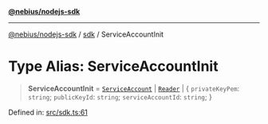 [**@nebius/nodejs-sdk**](../../README.md)

---

[@nebius/nodejs-sdk](../../README.md) / [sdk](../README.md) / ServiceAccountInit

# Type Alias: ServiceAccountInit

> **ServiceAccountInit** = [`ServiceAccount`](../../runtime/service_account/service_account/classes/ServiceAccount.md) \| [`Reader`](../../runtime/service_account/service_account/interfaces/Reader.md) \| \{ `privateKeyPem`: `string`; `publicKeyId`: `string`; `serviceAccountId`: `string`; \}

Defined in: [src/sdk.ts:61](https://github.com/nebius/nodejs-sdk/blob/2ec552fb564ad8fdbf78c4eb6e73ce9101501e8a/src/sdk.ts#L61)
